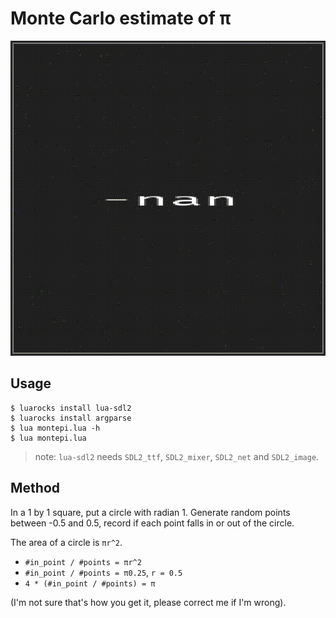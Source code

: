 # Monte Carlo estimate of π

![demo](demo.gif)

## Usage

```
$ luarocks install lua-sdl2 
$ luarocks install argparse
$ lua montepi.lua -h
$ lua montepi.lua
```

> note: `lua-sdl2` needs `SDL2_ttf`, `SDL2_mixer`, `SDL2_net` and `SDL2_image`.

## Method

In a 1 by 1 square, put a circle with radian 1.
Generate random points between -0.5 and 0.5, record if each point falls in or out of the circle.

The area of a circle is `πr^2`.

* `#in_point / #points = πr^2`
* `#in_point / #points = π0.25`, `r = 0.5`
* `4 * (#in_point / #points) = π`

(I'm not sure that's how you get it, please correct me if I'm wrong).
